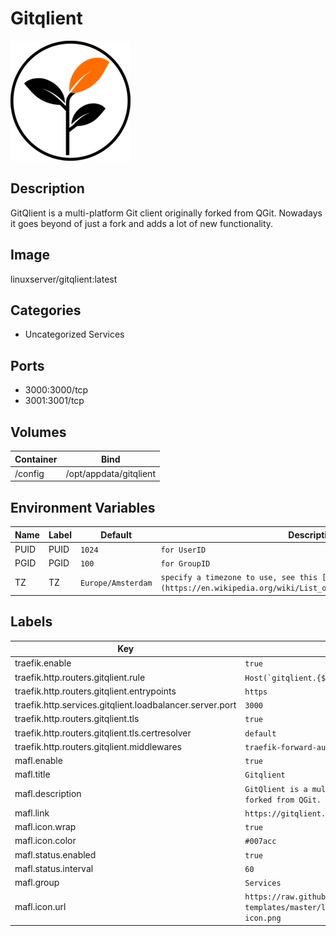 # Gitqlient

![Logo](images/Gitqlient.png)

## Description
GitQlient is a multi\-platform Git client originally forked from QGit. Nowadays it goes beyond of just a fork and adds a lot of new functionality.

## Image
linuxserver/gitqlient:latest

## Categories
- Uncategorized Services

## Ports
- 3000:3000/tcp
- 3001:3001/tcp

## Volumes
| Container | Bind |
|-----------|------|
| /config | /opt/appdata/gitqlient |

## Environment Variables
| Name | Label | Default | Description |
|------|-------|---------|-------------|
| PUID | PUID | ```1024``` | ```for UserID``` |
| PGID | PGID | ```100``` | ```for GroupID``` |
| TZ | TZ | ```Europe/Amsterdam``` | ```specify a timezone to use, see this [list](https://en.wikipedia.org/wiki/List_of_tz_database_time_zones#List).``` |

## Labels
| Key | Value |
|-----|-------|
| traefik.enable | ```true``` |
| traefik.http.routers.gitqlient.rule | ```Host(`gitqlient.{$TRAEFIK_INGRESS_DOMAIN}`)``` |
| traefik.http.routers.gitqlient.entrypoints | ```https``` |
| traefik.http.services.gitqlient.loadbalancer.server.port | ```3000``` |
| traefik.http.routers.gitqlient.tls | ```true``` |
| traefik.http.routers.gitqlient.tls.certresolver | ```default``` |
| traefik.http.routers.gitqlient.middlewares | ```traefik-forward-auth``` |
| mafl.enable | ```true``` |
| mafl.title | ```Gitqlient``` |
| mafl.description | ```GitQlient is a multi-platform Git client originally forked from QGit.``` |
| mafl.link | ```https://gitqlient.{$TRAEFIK_INGRESS_DOMAIN}``` |
| mafl.icon.wrap | ```true``` |
| mafl.icon.color | ```#007acc``` |
| mafl.status.enabled | ```true``` |
| mafl.status.interval | ```60``` |
| mafl.group | ```Services``` |
| mafl.icon.url | ```https://raw.githubusercontent.com/linuxserver/docker-templates/master/linuxserver.io/img/gitqlient-icon.png``` |

